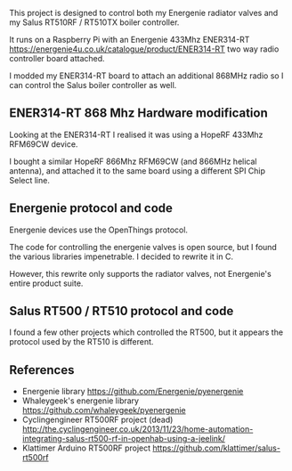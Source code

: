 This project is designed to control both my Energenie radiator valves and my Salus RT510RF / RT510TX boiler controller.

It runs on a Raspberry Pi with an Energenie 433Mhz ENER314-RT 
<https://energenie4u.co.uk/catalogue/product/ENER314-RT> two way radio controller board attached.

I modded my ENER314-RT board to attach an additional 868MHz radio so I can control the Salus boiler controller as well.


## ENER314-RT 868 Mhz Hardware modification
Looking at the ENER314-RT I realised it was using a HopeRF 433Mhz RFM69CW device.

I bought a similar HopeRF 866Mhz RFM69CW (and 866MHz helical antenna), and attached it to the same board using a different 
SPI Chip Select line.


## Energenie protocol and code
Energenie devices use the OpenThings protocol.

The code for controlling the energenie valves is open source, but I found the various libraries impenetrable. I decided to
rewrite it in C.

However, this rewrite only supports the radiator valves, not Energenie's entire product suite.


## Salus RT500 / RT510 protocol and code 
I found a few other projects which controlled the RT500, but it appears the protocol used by the RT510 is different.

## References
* Energenie library <https://github.com/Energenie/pyenergenie>
* Whaleygeek's energenie library <https://github.com/whaleygeek/pyenergenie>
* Cyclingengineer RT500RF project (dead) <http://the.cyclingengineer.co.uk/2013/11/23/home-automation-integrating-salus-rt500-rf-in-openhab-using-a-jeelink/>
* Klattimer Arduino RT500RF project <https://github.com/klattimer/salus-rt500rf>
